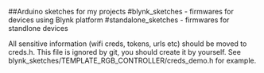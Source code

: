 ##Arduino sketches for my projects
#blynk_sketches      - firmwares for devices using Blynk platform
#standalone_sketches - firmwares for standlone devices

All sensitive information (wifi creds, tokens, urls etc) should be moved to creds.h. This file is ignored by git, you should create it by yourself.
See blynk_sketches/TEMPLATE_RGB_CONTROLLER/creds_demo.h for example.
